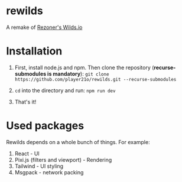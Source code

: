 # rewilds

A remake of [Rezoner's Wilds.io](https://wilds.io)

# Installation

1. First, install node.js and npm. Then clone the repository (**recurse-submodules is mandatory**):
   `git clone https://github.com/player21o/rewilds.git --recurse-submodules`

2. `cd` into the directory and run:
   `npm run dev`

3. That's it!

# Used packages

Rewilds depends on a whole bunch of things. For example:

1. React - UI
2. Pixi.js (filters and viewport) - Rendering
3. Tailwind - UI styling
4. Msgpack - network packing
